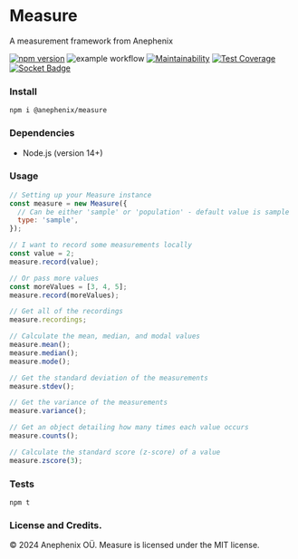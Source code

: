 # Measure

A measurement framework from Anephenix

[![npm version](https://badge.fury.io/js/%40anephenix%2Fmeasure.svg)](https://badge.fury.io/js/%40anephenix%2Fmeasure) ![example workflow](https://github.com/anephenix/measure/actions/workflows/main.yml/badge.svg) [![Maintainability](https://api.codeclimate.com/v1/badges/29e00e4e0818c7d50786/maintainability)](https://codeclimate.com/github/anephenix/measure/maintainability) [![Test Coverage](https://api.codeclimate.com/v1/badges/29e00e4e0818c7d50786/test_coverage)](https://codeclimate.com/github/anephenix/measure/test_coverage) [![Socket Badge](https://socket.dev/api/badge/npm/package/@anephenix/measure)](https://socket.dev/npm/package/@anephenix/measure)


### Install

```shell
npm i @anephenix/measure
```

### Dependencies

- Node.js (version 14+)

### Usage

```javascript
// Setting up your Measure instance
const measure = new Measure({
  // Can be either 'sample' or 'population' - default value is sample
  type: 'sample',
});

// I want to record some measurements locally
const value = 2;
measure.record(value);

// Or pass more values
const moreValues = [3, 4, 5];
measure.record(moreValues);

// Get all of the recordings
measure.recordings;

// Calculate the mean, median, and modal values
measure.mean();
measure.median();
measure.mode();

// Get the standard deviation of the measurements
measure.stdev();

// Get the variance of the measurements
measure.variance();

// Get an object detailing how many times each value occurs
measure.counts();

// Calculate the standard score (z-score) of a value
measure.zscore(3);
```

### Tests

```shell
npm t
```

### License and Credits.

&copy; 2024 Anephenix OÜ. Measure is licensed under the MIT license.
